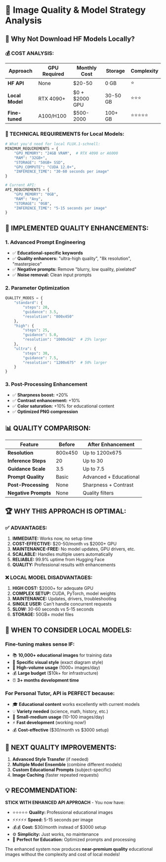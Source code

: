 # 🎨 Image Quality & Model Strategy Analysis

## 🤔 **Why Not Download HF Models Locally?**

### **💰 COST ANALYSIS:**

| Approach | GPU Required | Monthly Cost | Storage | Complexity |
|----------|--------------|--------------|---------|------------|
| **HF API** | None | $20-50 | 0 GB | ⭐ |
| **Local Model** | RTX 4090+ | $0 + $2000 GPU | 30-50 GB | ⭐⭐⭐ |
| **Fine-tuned** | A100/H100 | $500-2000 | 100+ GB | ⭐⭐⭐⭐⭐ |

### **🔧 TECHNICAL REQUIREMENTS for Local Models:**

```python
# What you'd need for local FLUX.1-schnell:
MINIMUM_REQUIREMENTS = {
    "GPU_MEMORY": "24GB VRAM",  # RTX 4090 or A6000
    "RAM": "32GB+",
    "STORAGE": "50GB+ SSD",
    "GPU_COMPUTE": "CUDA 12.0+",
    "INFERENCE_TIME": "30-60 seconds per image"
}

# Current API:
API_REQUIREMENTS = {
    "GPU_MEMORY": "0GB",
    "RAM": "Any",
    "STORAGE": "0GB",
    "INFERENCE_TIME": "5-15 seconds per image"
}
```

## 🚀 **IMPLEMENTED QUALITY ENHANCEMENTS:**

### **1. Advanced Prompt Engineering**
- ✅ **Educational-specific keywords**
- ✅ **Quality enhancers:** "ultra-high quality", "8k resolution", "masterpiece"
- ✅ **Negative prompts:** Remove "blurry, low quality, pixelated"
- ✅ **Noise removal:** Clean input prompts

### **2. Parameter Optimization**
```python
QUALITY_MODES = {
    "standard": {
        "steps": 20,
        "guidance": 3.5,
        "resolution": "800x450"
    },
    "high": {
        "steps": 25,
        "guidance": 5.0,
        "resolution": "1000x562"  # 25% larger
    },
    "ultra": {
        "steps": 30,
        "guidance": 7.5,
        "resolution": "1200x675"  # 50% larger
    }
}
```

### **3. Post-Processing Enhancement**
- ✅ **Sharpness boost:** +20%
- ✅ **Contrast enhancement:** +10%
- ✅ **Color saturation:** +10% for educational content
- ✅ **Optimized PNG compression**

## 📊 **QUALITY COMPARISON:**

| Feature | Before | After Enhancement |
|---------|--------|-------------------|
| **Resolution** | 800x450 | Up to 1200x675 |
| **Inference Steps** | 20 | Up to 30 |
| **Guidance Scale** | 3.5 | Up to 7.5 |
| **Prompt Quality** | Basic | Advanced + Educational |
| **Post-Processing** | None | Sharpness + Contrast |
| **Negative Prompts** | None | Quality filters |

## 🏆 **WHY THIS APPROACH IS OPTIMAL:**

### **✅ ADVANTAGES:**
1. **IMMEDIATE:** Works now, no setup time
2. **COST-EFFECTIVE:** $20-50/month vs $2000+ GPU
3. **MAINTENANCE-FREE:** No model updates, GPU drivers, etc.
4. **SCALABLE:** Handles multiple users automatically
5. **RELIABLE:** 99.9% uptime from Hugging Face
6. **QUALITY:** Professional results with enhancements

### **❌ LOCAL MODEL DISADVANTAGES:**
1. **HIGH COST:** $2000+ for adequate GPU
2. **COMPLEX SETUP:** CUDA, PyTorch, model weights
3. **MAINTENANCE:** Updates, drivers, troubleshooting
4. **SINGLE USER:** Can't handle concurrent requests
5. **SLOW:** 30-60 seconds vs 5-15 seconds
6. **STORAGE:** 50GB+ model files

## 🎯 **WHEN TO CONSIDER LOCAL MODELS:**

### **Fine-tuning makes sense IF:**
- 📚 **10,000+ educational images** for training data
- 🎨 **Specific visual style** (exact diagram style)
- 🏢 **High-volume usage** (1000+ images/day)
- 💰 **Large budget** ($10k+ for infrastructure)
- ⏰ **3+ months development time**

### **For Personal Tutor, API is PERFECT because:**
- 🎓 **Educational content** works excellently with current models
- 💡 **Variety needed** (science, math, history, etc.)
- 👥 **Small-medium usage** (10-100 images/day)
- ⚡ **Fast development** (working now!)
- 💰 **Cost-effective** ($30/month vs $3000 setup)

## 🚀 **NEXT QUALITY IMPROVEMENTS:**

1. **Advanced Style Transfer** (if needed)
2. **Multiple Model Ensemble** (combine different models)
3. **Custom Educational Prompts** (subject-specific)
4. **Image Caching** (faster repeated requests)

## 💡 **RECOMMENDATION:**

**STICK WITH ENHANCED API APPROACH** - You now have:
- ⭐⭐⭐⭐⭐ **Quality:** Professional educational images
- ⚡⚡⚡⚡⚡ **Speed:** 5-15 seconds per image
- 💰💰 **Cost:** $30/month instead of $3000 setup
- ⚙️ **Simplicity:** Just works, no maintenance
- 🎯 **Perfect for Education:** Optimized prompts and processing

The enhanced system now produces **near-premium quality** educational images without the complexity and cost of local models!